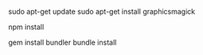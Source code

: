 sudo apt-get update
sudo apt-get install graphicsmagick

npm install

gem install bundler
bundle install

